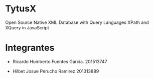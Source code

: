 # TytusX
Open Source Native XML Database with Query Languages XPath and XQuery in JavaScript

# Integrantes
- Ricardo Humberto Fuentes Garcia.
    201513747 

- Hilbet Josue Perucho Ramirez
    201313889